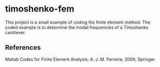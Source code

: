 # timoshenko-fem

This project is a small example of coding the finite element method. The coded
example is to determine the modal frequencies of a Timoshenko cantilever.

<!--
The kinematics of a Timoshenko beam are:

$$ u_1(x,y,z) = y\theta(x), \qquad u_3(x,y,z) = w(x). $$

With these kinematric, the non-zero strains are:

$$ 
    S_1 &= y\frac{\partial\theta}{\partial x},
    \qquad
    S_6 &= \theta + \frac{\partial w}{\partial x}.
$$

With these non-zero strains, the constitutive equation of the linear material 
become:

$$ T_1 = ES_1 \qquad T_6 = \kappa G S_6, $$
    
where $E$ is Young's modulus, $\kappa$ is a correction factor that reduces the 
shear stress in the finite element model, and $G$ is the shear modulus. The
shear modulus is a function of Young's modulus and Poisson's ratio:

$$ G = \frac{E}{2(1+\nu)}. $$
   
To develop the finite element equations, the strain and kinetic energy of the 
beam are derived and Hamilton's principle is applied. The strain energy is:

$$ U = \frac{1}{2}\int_V T_1S_1 + T_6S_6 \; dV $$

where I is the moment of inertia of the beam and A is the cross sectional area:
 
$$ I = \frac{t_zt_y^3}{12}, \qquad A = t_zt_y.$$

The shape functions are given by:

$$
    \begin{bmatrix} w \\ \theta_z \end{bmatrix}
$$

The element and mass matrices are:
Hamilton's principle must hold system described. The kinetic energy and strain energy 
$$
\begin{align}
    K_e = \int_{-1}^{1}EI\left(\frac{1}{a}\frac{dN}{d\xi})^T
        \left(\frac{1}{a}\frac{dN}{d\xi})
$$
-->

## References

Matlab Codes for Finite Element Analysis; A. J. M. Ferreira; 2009; Springer
